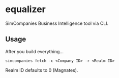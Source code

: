 # equalizer
SimCompanies Business Intelligence tool via CLI.

## Usage
After you build everything...

`simcompanies fetch -c <Company ID> -r <Realm ID>`

Realm ID defaults to 0 (Magnates).
